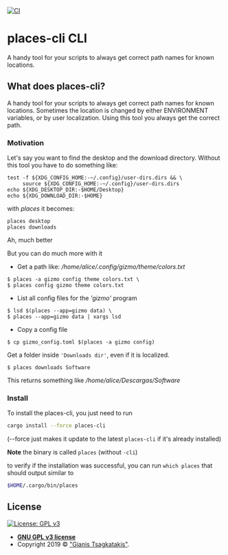 [![CI](https://github.com/jtsagata/places-cli/workflows/CI/badge.svg)](https://github.com/jtsagata/places-cli/actions)

# places-cli CLI
A handy tool for your scripts to always get correct path names for known locations.


## What does places-cli?

A handy tool for your scripts to always get correct path names for known locations.
Sometimes the location is changed by either ENVIRONMENT variables, or by user localization.
Using this tool you always get the correct path.


### Motivation
Let's say you want to find the desktop and the download directory.
Without this tool you have to do something like:

```shell
test -f ${XDG_CONFIG_HOME:-~/.config}/user-dirs.dirs && \ 
     source ${XDG_CONFIG_HOME:-~/.config}/user-dirs.dirs
echo ${XDG_DESKTOP_DIR:-$HOME/Desktop}
echo ${XDG_DOWNLOAD_DIR:-$HOME}
```

with _places_ it becomes:

```shell
places desktop
places downloads
```

Ah, much better

But you can do much more with it

- Get a path like: _/home/alice/.config/gizmo/theme/colors.txt_
```shell
$ places -a gizmo config theme colors.txt \
$ places config gizmo theme colors.txt

```
- List all config files for the _'gizmo'_ program
```shell
$ lsd $(places --app=gizmo data) \
$ places --app=gizmo data | xargs lsd
```

- Copy a config file
```shell
$ cp gizmo_config.toml $(places -a gizmo config)
```



Get a folder inside `'Downloads dir'`, even if it is localized.
```shell
$ places downloads Software
```

This returns something like _/home/alice/Descargas/Software_

### Install

To install the places-cli, you just need to run

```bash
cargo install --force places-cli
```

(--force just makes it update to the latest `places-cli` if it's already installed)

**Note** the binary is called `places` (without `-cli`)

to verify if the installation was successful, you can run `which places` that should output similar to

```sh
$HOME/.cargo/bin/places
```

## License

[![License: GPL v3](https://img.shields.io/badge/License-GPLv3-blue.svg)](https://www.gnu.org/licenses/gpl-3.0)

- **[GNU GPL v3 license](https://www.gnu.org/licenses/gpl-3.0)**
- Copyright 2019 © ["Gianis Tsagkatakis"][me].

[me]: https://linux-user.gr
